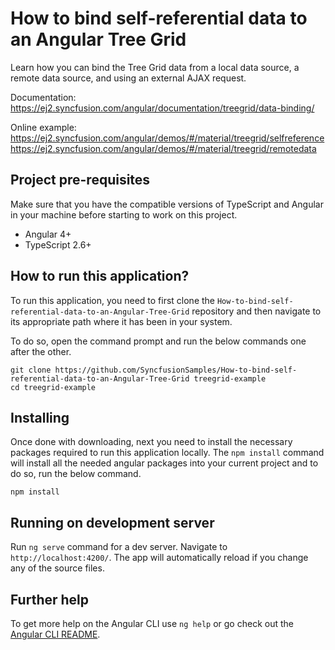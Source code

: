 # How to bind self-referential data to an Angular Tree Grid

Learn how you can bind the Tree Grid data from a local data source, a remote data source, and using an external AJAX request.


Documentation: https://ej2.syncfusion.com/angular/documentation/treegrid/data-binding/

Online example: https://ej2.syncfusion.com/angular/demos/#/material/treegrid/selfreference
https://ej2.syncfusion.com/angular/demos/#/material/treegrid/remotedata

## Project pre-requisites
Make sure that you have the compatible versions of TypeScript and Angular in your machine before starting to work on this project.
* Angular 4+
* TypeScript 2.6+

## How to run this application?
To run this application, you need to first clone the `How-to-bind-self-referential-data-to-an-Angular-Tree-Grid` repository and then navigate to its appropriate path where it has been in your system.

To do so, open the command prompt and run the below commands one after the other.

```
git clone https://github.com/SyncfusionSamples/How-to-bind-self-referential-data-to-an-Angular-Tree-Grid treegrid-example
cd treegrid-example
```

## Installing
Once done with downloading, next you need to install the necessary packages required to run this application locally. The `npm install` command will install all the needed angular packages into your current project and to do so, run the below command.

```
npm install
```

## Running on development server
Run `ng serve` command for a dev server. Navigate to `http://localhost:4200/`. The app will automatically reload if you change any of the source files.

## Further help

To get more help on the Angular CLI use `ng help` or go check out the [Angular CLI README](https://github.com/angular/angular-cli/blob/master/README.md).
